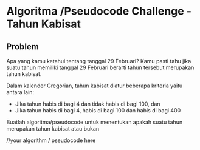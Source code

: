 # Algoritma /Pseudocode Challenge - Tahun Kabisat

## Problem

Apa yang kamu ketahui tentang tanggal 29 Februari? Kamu pasti tahu jika suatu tahun memiliki tanggal 29 Februari berarti tahun tersebut merupakan tahun kabisat.

Dalam kalender Gregorian, tahun kabisat diatur beberapa kriteria yaitu antara lain:
 - Jika tahun habis di bagi 4 dan tidak habis di bagi 100, dan
 - Jika tahun habis di bagi 4, habis di bagi 100 dan habis di bagi 400

Buatlah algoritma/pseudocode untuk menentukan apakah suatu tahun merupakan tahun kabisat atau bukan

//your algorithm / pseudocode here
